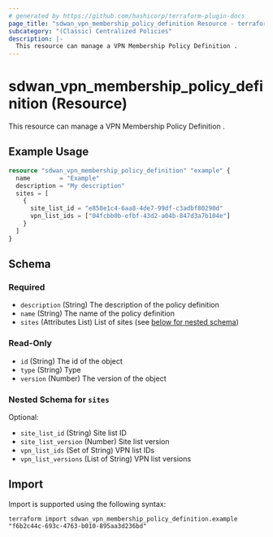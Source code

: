 ```yaml
---
# generated by https://github.com/hashicorp/terraform-plugin-docs
page_title: "sdwan_vpn_membership_policy_definition Resource - terraform-provider-sdwan"
subcategory: "(Classic) Centralized Policies"
description: |-
  This resource can manage a VPN Membership Policy Definition .
---
```


# sdwan_vpn_membership_policy_definition (Resource)

This resource can manage a VPN Membership Policy Definition .

## Example Usage

```terraform
resource "sdwan_vpn_membership_policy_definition" "example" {
  name        = "Example"
  description = "My description"
  sites = [
    {
      site_list_id = "e858e1c4-6aa8-4de7-99df-c3adbf80290d"
      vpn_list_ids = ["04fcbb0b-efbf-43d2-a04b-847d3a7b104e"]
    }
  ]
}
```

<!-- schema generated by tfplugindocs -->
## Schema

### Required

- `description` (String) The description of the policy definition
- `name` (String) The name of the policy definition
- `sites` (Attributes List) List of sites (see [below for nested schema](#nestedatt--sites))

### Read-Only

- `id` (String) The id of the object
- `type` (String) Type
- `version` (Number) The version of the object

<a id="nestedatt--sites"></a>
### Nested Schema for `sites`

Optional:

- `site_list_id` (String) Site list ID
- `site_list_version` (Number) Site list version
- `vpn_list_ids` (Set of String) VPN list IDs
- `vpn_list_versions` (List of String) VPN list versions

## Import

Import is supported using the following syntax:

```shell
terraform import sdwan_vpn_membership_policy_definition.example "f6b2c44c-693c-4763-b010-895aa3d236bd"
```
